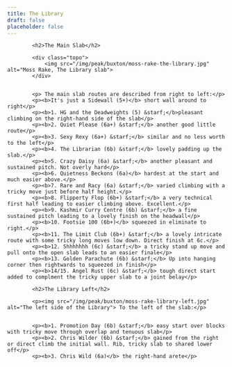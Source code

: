 ```yaml
---
title: The Library
draft: false
placeholder: false
---
```


            <h2>The Main Slab</h2>

            <div class="topo">
                <img src="/img/peak/buxton/moss-rake-the-library.jpg" alt="Moss Rake, The Library slab">
            </div>


            <p> The main slab routes are described from right to left:</p>
            <p><b>It's just a Sidewall (5+)</b> short wall around to right</p>
            <p><b>1. HG and the Deadweights (5) &starf;</b>pleasant climbing on the right-hand side of the slab</p>
            <p><b>2. Quiet Please (6a+) &starf;</b> another good little route</p>
            <p><b>3. Sexy Rexy (6a+) &starf;</b> similar and no less worth to the left</p>
            <p><b>4. The Librarian (6b) &starf;</b> lovely padding up the slab.</p>
            <p><b>5. Crazy Daisy (6a) &starf;</b> another pleasant and sustained pitch. Not overly hard</p>
            <p><b>6. Quietness Beckons (6a)</b> hardest at the start and much easier above.</p>
            <p><b>7. Rare and Racy (6a) &starf;</b> varied climbing with a tricky move just before half height.</p>
            <p><b>8. Flipperty Flop (6b+) &starf;</b> a very technical first half leading to easier climbing above. Excellent.</p>
            <p><b>9. Kashmir Curry Centre (6b) &starf;</b> a fine sustained pitch leading to a lovely finish on the headwall</p>
            <p><b>10. Footsie 100 (6b+)</b> squeezed in eliminate to right.</p>
            <p><b>11. The Limit Club (6b+) &starf;</b> a lovely intricate route with some tricky long moves low down. Direct finish at 6c.</p>
            <p><b>12. Shhhhhhh (6c) &starf;</b> a tricky stand up move and pull onto the open slab leads to an easier finale</p>
            <p><b>13. Golden Parachute (6b) &starf;</b> Up into hanging corner then rightwards to squeezed in finish</p>
            <p><b>14/15. Angel Rust (6c) &starf;</b> tough direct start added to complment the tricky upper slab to a joint belay</p>

            <h2>The Library Left</h2>

            <p><img src="/img/peak/buxton/moss-rake-library-left.jpg" alt="The left side of the Library"> To the left of the slab:</p>


            <p><b>1. Promotion Day (6b) &starf;</b> easy start over blocks with tricky move through overlap and tenuous slab</p>
            <p><b>2. Chris Wilder (6b) &starf;</b> gained from the right or direct climb the initial wall. Rib, tricky slab to shared lower off</p>
            <p><b>3. Chris Wild (6a)</b> the right-hand arete</p>



